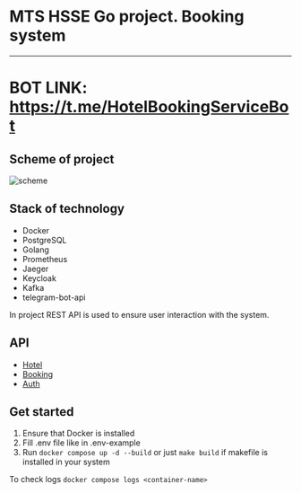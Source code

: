 # MTS HSSE Go project. Booking system
--------
# BOT LINK: https://t.me/HotelBookingServiceBot

## Scheme of project

![scheme](https://github.com/Sinord/final-project/raw/master/components-diagram.png)

## Stack of technology
  - Docker
  - PostgreSQL
  - Golang
  - Prometheus
  - Jaeger
  - Keycloak
  - Kafka
  - telegram-bot-api

In project REST API is used to ensure user interaction with the system.

## API
  - [Hotel](/hotel/api/swagger/hotel.yaml)
  - [Booking](/booking/api/swagger/booking.yaml)
  - [Auth](/auth/api/swagger/auth.yaml)

## Get started

1) Ensure that Docker is installed
2) Fill .env file like in .env-example
3) Run `docker compose up -d --build` or just `make build` if makefile is installed in your system

To check logs `docker compose logs <container-name>`